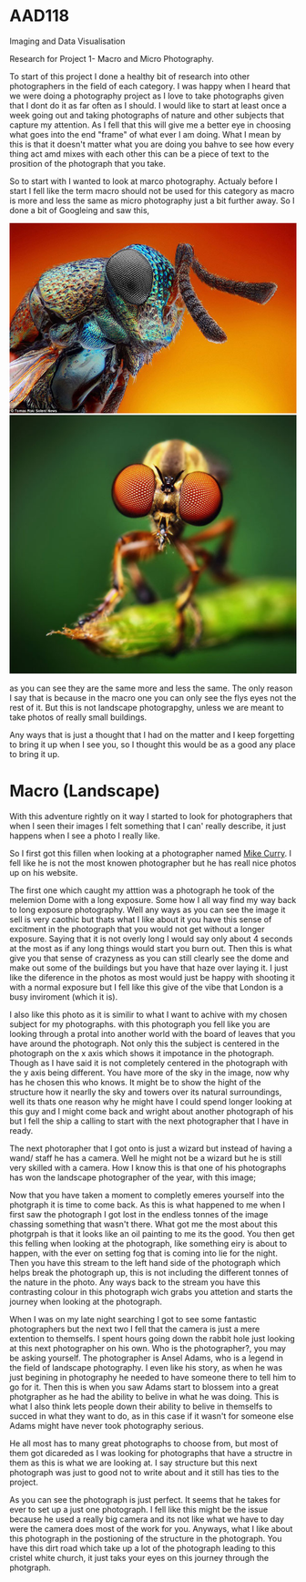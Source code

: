 # AAD118

 Imaging and Data Visualisation
 
 
 Research for Project 1- Macro and Micro Photography.
 
 To start of this project I done a  healthy bit of research into other photographers in the field of each category. I was happy when I heard that we were doing a photography project as I love to take photographs given that I dont do it as far often as I should. I would like to start at least once a week going out and taking photographs of nature and other subjects that capture my attention. As I fell that this will give me a better eye in choosing what goes into the end "frame" of what ever I am doing. What I mean by this is that it doesn't matter what you are doing you bahve to see how every thing act amd mixes with each other this can be a piece of text to the prosition of the photograph that you take.
 
 So to start with I wanted to look at marco photography. Actualy before I start I fell like the term macro should not be used for this category as macro is more and less the same as micro photography just a bit further away. So I done a bit of Googleing and saw this, 
 
 <img src="project_1/micro-example.jpg" atl="Example Image of Micro Photography"/>
 <img src="project_1/macro-example.jpg" atl="Example Image of Macro Photography"/>


as you can see they are the same more and less the same. The only reason I say that is because in the macro one you can only see the flys eyes not the rest of it. But this is not landscape photograpghy, unless we are meant to take photos of really small buildings.

Any ways that is just a thought that I had on the matter and I keep forgetting to bring it up when I see you, so I thought this would be as a good any place to bring it up.

Macro (Landscape)
=================

With this adventure rightly on it way I started to look for photographers that when I seen their images I felt something that I can' really describe, it just happens when I see a photo I really like.

So I first got this fillen when looking at a photographer named [Mike Curry](http://www.mikecurryphotography.com/portfolio). I fell like he is not the most knowen photographer but he has reall nice photos up on his website.

The first one which caught my atttion was a photograph he took of the melemion Dome with a long exposure. Some how I all way find my way back to long exposure photography. Well any ways as you can see the image it sell is very caothic but thats what I like about it you have this sense of excitment in the photograph that you would not get without a longer exposure. Saying that it is not overly long I would say only about 4 seconds at the most as if any long things would start you burn out. Then this is what give you that sense of crazyness as you can still clearly see the dome and make out some of the buildings but you have that haze over laying it. I just like the diference in the photos as most would just be happy with shooting it with a normal exposure but I fell like this give of the vibe that London is a busy inviroment (which it is).

I also like this photo as it is similir to what I want to achive with my chosen subject for my photographs. with this photograph you fell like you are looking through a protal into another world with the board of leaves that you have around the photograph. Not only this the subject is  centered in the photograph on the x axis which shows it impotance in the photograph. Though as I have said it is not completely centered in the photograph with the y axis being different. You have more of the sky in the image, now why has he chosen this who knows. It might be to show the hight of the structure how it nearlly the sky and towers over its natural surroundings, well its thats one reason why he might have I could spend longer looking at this guy and I might come back and wright about another photograph of his but I fell the ship a calling to start with the next photographer that I have in ready.


The next photorapher that I got onto is just a wizard but instead of having a wand/ staff he has a camera. Well he might not be a wizard but he is still very skilled with a camera. How I know this is that one of his photographs has won the landscape photographer of the year, with this image;

Now that you have taken a moment to completly emeres yourself into the photgraph it is time to come back. As this is what happened to me when I first saw the photograph I got lost in the endless tonnes of the image chassing something that wasn't there. What got me the most about this photgrpah is that it looks like an oil painting to me its the good. You then get this felling when looking at the photograph, like something eiry is about to happen, with the ever on setting fog that is coming into lie for the night. Then you have this stream to the left hand side of the photograph which helps break the photograph up, this is not including the different tonnes of the nature in the photo. Any ways back to the stream you have this contrasting colour in this photograph wich grabs you attetion and starts the journey when looking at the photograph. 


When I was on my late night searching I got to see some fantastic photographers but the next two I fell that the camera is just a mere extention to themselfs. I spent hours going down the rabbit hole just looking at this next photographer on his own. Who is the photographer?, you may be asking yourself. The photographer is Ansel Adams, who is a legend in the field of landscape photography. I even like his story, as when he was just begining in photography he needed to have someone there to tell him to go for it. Then this is when you saw Adams start to blossem into a great photgrapher as he had the ability to belive in what he was doing. This is what I also think lets people down their ability to belive in themselfs to succed in what they want to do, as in this case if it wasn't for someone else Adams might have never took photography serious.

He all most has to many great photographs to choose from, but most of them got dicareded as I was looking for photographs that have a structre in them as this is what we are looking at. I say structure but this next photograph was just to good not to write about and it still has ties to the project.

As you can see the photograph is just perfect. It seems that he takes for ever to set up a just one photograph. I fell like this might be the issue because he used a really big camera and its not like what we have to day were the camera does most of the work for you. Anyways, what I like about this photograph in the postioning of the structure in the photograph. You have this dirt road which take up a lot of the photograph leading to this cristel white church, it just taks your eyes on this journey through the photgraph.
